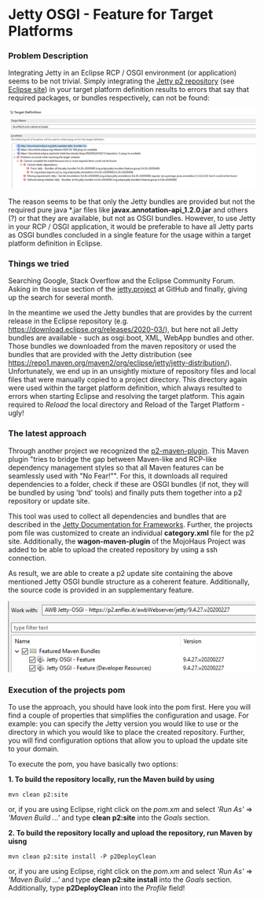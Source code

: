 # Jetty OSGI - Feature for Target Platforms 

### Problem Description
Integrating Jetty in an Eclipse RCP / OSGI environment (or application) seems to be not trivial. Simply integrating the 
[Jetty p2 repository](http://download.eclipse.org/jetty/updates/jetty-bundles-9.x) (see [Eclipse site](https://www.eclipse.org/jetty/download.html)) 
in your target platform definition results to errors that say that required packages, or bundles respectively, can not be found:

![TargetPlatformError](./images/TargetPlatform.png "Target Platform Error")  

The reason seems to be that only the Jetty bundles are provided but not the required pure java *.jar files like **javax.annotation-api_1.2.0.jar** 
and others (?) or that they are available, but not as OSGI bundles. However, to use Jetty in your RCP / OSGI application, it would be preferable 
to have all Jetty parts as OSGI bundles concluded in a single feature for the usage within a target platform definition in Eclipse.

### Things we tried
Searching Google, Stack Overflow and the Eclipse Community Forum. Asking in the issue section of the [jetty.project](https://github.com/eclipse/jetty.project)
at GitHub and finally, giving up the search for several month. 

In the meantime we used the Jetty bundles that are provides by the current release in the Eclipse repository (e.g. https://download.eclipse.org/releases/2020-03/), but
here not all Jetty bundles are available - such as osgi.boot, XML, WebApp bundles and other. Those bundles we downloaded from the maven repository or used the bundles
that are provided with the Jetty distribution (see <https://repo1.maven.org/maven2/org/eclipse/jetty/jetty-distribution/>).      
Unfortunately, we end up in an unsightly mixture of repository files and local files that were manually copied to a project directory.
This directory again were used within the target platform definition, which always resulted to errors when starting Eclipse and resolving the target platform.
This again required to *Reload* the local directory and  Reload of the Target Platform - ugly!   

### The latest approach 
Through another project we recognized the [p2-maven-plugin](https://github.com/reficio/p2-maven-plugin). This Maven plugin "tries to bridge the gap between 
Maven-like and RCP-like dependency management styles so that all Maven features can be seamlessly used with "No Fear!"". For this, it downloads all required
dependencies to a folder, check if these are OSGI bundles (if not, they will be bundled by using 'bnd' tools) and finally puts them together into a p2 repository 
or update site. 

This tool was used to collect all dependencies and bundles that are described in the [Jetty Documentation for Frameworks](https://www.eclipse.org/jetty/documentation/current/framework-jetty-osgi.html). Further, the projects pom file was customized to create an individual 
**category.xml** file for the p2 site. Additionally, the **wagon-maven-plugin** of the MojoHaus Project was added to be able to upload the created repository
by using a ssh connection.  

As result, we are able to create a p2 update site containing the above mentioned Jetty OSGI bundle structure as a coherent feature. Additionally, the source code 
is provided in an supplementary feature.

![Jetty-OSGI](./images/JettyFeature.png "Jetty-OSGI Feature")  

### Execution of the projects pom 
To use the approach, you should have look into the pom first. Here you will find a couple of properties that simplifies the configuration and usage.
For example: you can specify the Jetty version you would like to use or the directory in which you would like to place the created repository.
Further, you will find configuration options that allow you to upload the update site to your domain.     
   
To execute the pom, you have basically two options:

**1. To build the repository locally, run the Maven build by using**

```
mvn clean p2:site
```
or, if you are using Eclipse, right click on the *pom.xm* and select *'Run As'* => *'Maven Build ...'* and 
type **clean p2:site** into the *Goals* section. 



**2. To build the repository locally and upload the repository, run Maven by uisng** 

```
mvn clean p2:site install -P p2DeployClean
```
or, if you are using Eclipse, right click on the *pom.xm* and select *'Run As'* => *'Maven Build ...'* and 
type **clean p2:site install** into the *Goals* section. Additionally, type **p2DeployClean** into the *Profile* field!   



